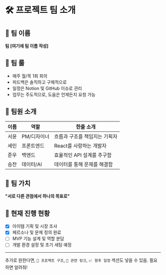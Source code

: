 # 🛠 프로젝트 팀 소개

## 📌 팀 이름
**팀 [여기에 팀 이름 작성]**

## 🧩 팀 룰
- 매주 월/목 1회 회의
- 피드백은 솔직하고 구체적으로
- 일정은 Notion 및 GitHub 이슈로 관리
- 업무는 주도적으로, 도움은 언제든지 요청 가능

## 👤 팀원 소개
| 이름 | 역할 | 한줄 소개 |
|------|------|------------|
| 서윤 | PM/디자이너 | 흐름과 구조를 책임지는 기획자 |
| 세민 | 프론트엔드 | React를 사랑하는 개발자 |
| 준우 | 백엔드 | 효율적인 API 설계를 추구함 |
| 승찬 | 데이터/AI | 데이터를 통해 문제를 해결함 |

## 💎 팀 가치
**"서로 다른 관점에서 하나의 목표로"**

## 🚧 현재 진행 현황
- [x] 아이템 기획 및 시장 조사
- [x] 페르소나 및 문제 정의 완료
- [ ] MVP 기능 설계 및 역할 분담
- [ ] 개발 환경 설정 및 초기 세팅 예정

---

추가로 원한다면, `📂 프로젝트 구조`, `🔗 관련 링크`, `📈 향후 일정` 섹션도 넣을 수 있음. 필요하면 알려줘!
